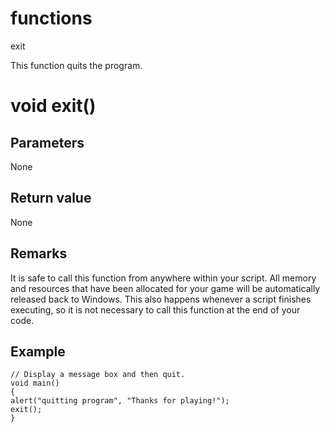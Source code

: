 # functions

exit

  


This function quits the program.  


# void exit()

## Parameters

None

## Return value

None

## Remarks

It is safe to call this function from anywhere within your script. All memory and resources that have been allocated for your game will be automatically released back to Windows. This also happens whenever a script finishes executing, so it is not necessary to call this function at the end of your code.

## Example


```
// Display a message box and then quit.
void main()
{
alert("quitting program", "Thanks for playing!");
exit();
}

```
